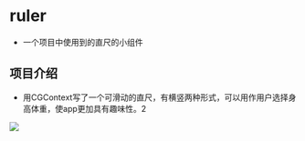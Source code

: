 ruler
======
* 一个项目中使用到的直尺的小组件

项目介绍
--------

* 用CGContext写了一个可滑动的直尺，有横竖两种形式，可以用作用户选择身高体重，使app更加具有趣味性。2

![](https://github.com/Andy126/ruler/raw/master/ruler/image/show.gif)  


